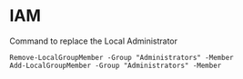 ﻿# IAM

Command to replace the Local Administrator

```
Remove-LocalGroupMember -Group "Administrators" -Member
Add-LocalGroupMember -Group "Administrators" -Member 
```
